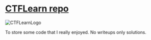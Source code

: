 # [CTFLearn repo](https://ctflearn.com/)

![CTFLearnLogo](https://ctflearn.com/static/img/logo.png)

To store some code that I really enjoyed. No writeups only solutions.
